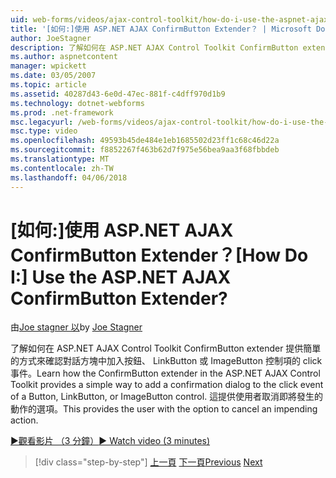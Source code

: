 ```yaml
---
uid: web-forms/videos/ajax-control-toolkit/how-do-i-use-the-aspnet-ajax-confirmbutton-extender
title: '[如何:]使用 ASP.NET AJAX ConfirmButton Extender？ | Microsoft Docs'
author: JoeStagner
description: 了解如何在 ASP.NET AJAX Control Toolkit ConfirmButton extender 提供簡單的方式來確認對話方塊加入 l，按鈕的 click 事件...
ms.author: aspnetcontent
manager: wpickett
ms.date: 03/05/2007
ms.topic: article
ms.assetid: 40287d43-6e0d-47ec-881f-c4dff970d1b9
ms.technology: dotnet-webforms
ms.prod: .net-framework
msc.legacyurl: /web-forms/videos/ajax-control-toolkit/how-do-i-use-the-aspnet-ajax-confirmbutton-extender
msc.type: video
ms.openlocfilehash: 49593b45de484e1eb1685502d23ff1c68c46d22a
ms.sourcegitcommit: f8852267f463b62d7f975e56bea9aa3f68fbbdeb
ms.translationtype: MT
ms.contentlocale: zh-TW
ms.lasthandoff: 04/06/2018
---
```

<a name="how-do-i-use-the-aspnet-ajax-confirmbutton-extender"></a><span data-ttu-id="5633b-104">[如何:]使用 ASP.NET AJAX ConfirmButton Extender？</span><span class="sxs-lookup"><span data-stu-id="5633b-104">[How Do I:] Use the ASP.NET AJAX ConfirmButton Extender?</span></span>
====================
<span data-ttu-id="5633b-105">由[Joe stagner 以](https://github.com/JoeStagner)</span><span class="sxs-lookup"><span data-stu-id="5633b-105">by [Joe Stagner](https://github.com/JoeStagner)</span></span>

<span data-ttu-id="5633b-106">了解如何在 ASP.NET AJAX Control Toolkit ConfirmButton extender 提供簡單的方式來確認對話方塊中加入按鈕、 LinkButton 或 ImageButton 控制項的 click 事件。</span><span class="sxs-lookup"><span data-stu-id="5633b-106">Learn how the ConfirmButton extender in the ASP.NET AJAX Control Toolkit provides a simple way to add a confirmation dialog to the click event of a Button, LinkButton, or ImageButton control.</span></span> <span data-ttu-id="5633b-107">這提供使用者取消即將發生的動作的選項。</span><span class="sxs-lookup"><span data-stu-id="5633b-107">This provides the user with the option to cancel an impending action.</span></span>

[<span data-ttu-id="5633b-108">&#9654;觀看影片 （3 分鐘）</span><span class="sxs-lookup"><span data-stu-id="5633b-108">&#9654; Watch video (3 minutes)</span></span>](https://channel9.msdn.com/Blogs/ASP-NET-Site-Videos/how-do-i-use-the-aspnet-ajax-confirmbutton-extender)

> [!div class="step-by-step"]
> <span data-ttu-id="5633b-109">[上一頁](how-do-i-get-started-with-the-aspnet-ajax-animation-extender-control.md)
> [下一頁](how-do-i-use-the-aspnet-ajax-slider-control.md)</span><span class="sxs-lookup"><span data-stu-id="5633b-109">[Previous](how-do-i-get-started-with-the-aspnet-ajax-animation-extender-control.md)
[Next](how-do-i-use-the-aspnet-ajax-slider-control.md)</span></span>
